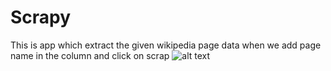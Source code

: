 # Scrapy

This is app which extract the given wikipedia page data
when we add page name in the column and click on scrap
![alt text](http://url/to/img.png)
